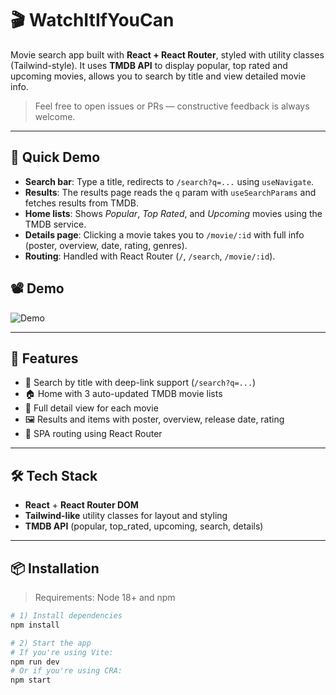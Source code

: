 # 🎬 WatchItIfYouCan

Movie search app built with **React + React Router**, styled with utility classes (Tailwind-style). It uses **TMDB API** to display popular, top rated and upcoming movies, allows you to search by title and view detailed movie info.

> Feel free to open issues or PRs — constructive feedback is always welcome.

---

## 🚀 Quick Demo
- **Search bar**: Type a title, redirects to `/search?q=...` using `useNavigate`.  
- **Results**: The results page reads the `q` param with `useSearchParams` and fetches results from TMDB.  
- **Home lists**: Shows *Popular*, *Top Rated*, and *Upcoming* movies using the TMDB service.  
- **Details page**: Clicking a movie takes you to `/movie/:id` with full info (poster, overview, date, rating, genres).  
- **Routing**: Handled with React Router (`/`, `/search`, `/movie/:id`).

## 📽️ Demo

![Demo](docs/watchitifyoucan.gif)

---

## 🧩 Features
- 🔎 Search by title with deep-link support (`/search?q=...`)
- 🏠 Home with 3 auto-updated TMDB movie lists
- 📄 Full detail view for each movie
- 🖼️ Results and items with poster, overview, release date, rating
- 🧭 SPA routing using React Router

---

## 🛠️ Tech Stack
- **React** + **React Router DOM**
- **Tailwind-like** utility classes for layout and styling
- **TMDB API** (popular, top_rated, upcoming, search, details)

---

## 📦 Installation

> Requirements: Node 18+ and npm

```bash
# 1) Install dependencies
npm install

# 2) Start the app
# If you're using Vite:
npm run dev
# Or if you're using CRA:
npm start
